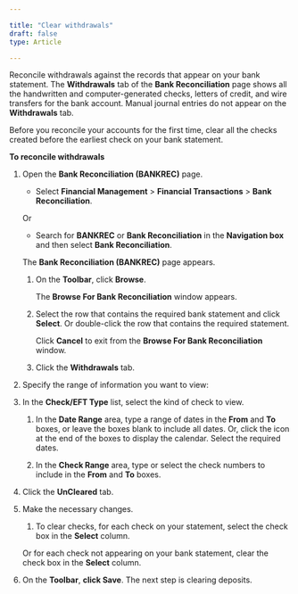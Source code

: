 ```yaml
---  

title: "Clear withdrawals"  
draft: false 
type: Article

---
```


Reconcile withdrawals against the records that appear on your bank statement. The **Withdrawals** tab of the **Bank Reconciliation** page shows all the handwritten and computer-generated checks, letters of credit, and wire transfers for the bank account. Manual journal entries do not appear on the **Withdrawals** tab.

Before you reconcile your accounts for the first time, clear all the checks created before the earliest check on your bank statement.

**To reconcile withdrawals**

1.  Open the **Bank Reconciliation (BANKREC)** page.

    - Select **Financial Management** > **Financial Transactions** > **Bank Reconciliation**.

    Or

    - Search for **BANKREC** or **Bank Reconciliation** in the **Navigation box** and then select **Bank Reconciliation**.

    The **Bank Reconciliation (BANKREC)** page appears.

    1.  On the **Toolbar**, click **Browse**.

        The **Browse For Bank Reconciliation** window appears.

    2.  Select the row that contains the required bank statement and click **Select**. Or double-click the row that contains the required statement.

        Click **Cancel** to exit from the **Browse For Bank Reconciliation** window.

    3.  Click the **Withdrawals** tab.

2.  Specify the range of information you want to view:

3.  In the **Check/EFT Type** list, select the kind of check to view.

    1.  In the **Date Range** area, type a range of dates in the **From** and **To** boxes, or leave the boxes blank to include all dates. Or, click the icon at the end of the boxes to display the calendar. Select the required dates.

    2.  In the **Check Range** area, type or select the check numbers to include in the **From** and **To** boxes.

4.  Click the **UnCleared** tab.

5.  Make the necessary changes.

    1.  To clear checks, for each check on your statement, select the check box in the **Select** column.

    Or for each check not appearing on your bank statement, clear the check box in the **Select** column.

6.  On the **Toolbar**, **click Save**. The next step is clearing deposits.